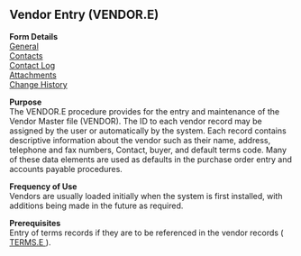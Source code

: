##  Vendor Entry (VENDOR.E)

<PageHeader />

**Form Details**  
[ General ](VENDOR-E-1/README.md)   
[ Contacts ](VENDOR-E-2/README.md)   
[ Contact Log ](VENDOR-E-3/README.md)   
[ Attachments ](VENDOR-E-4/README.md)   
[ Change History ](VENDOR-E-5/README.md)   

**Purpose**  
The VENDOR.E procedure provides for the entry and maintenance of the Vendor
Master file (VENDOR). The ID to each vendor record may be assigned by the user
or automatically by the system. Each record contains descriptive information
about the vendor such as their name, address, telephone and fax numbers,
Contact, buyer, and default terms code. Many of these data elements are used
as defaults in the purchase order entry and accounts payable procedures.

**Frequency of Use**  
Vendors are usually loaded initially when the system is first installed, with
additions being made in the future as required.

**Prerequisites**  
Entry of terms records if they are to be referenced in the vendor records ( [ TERMS.E ](../../../../rover/AP-OVERVIEW/AP-ENTRY/TERMS-E/README.md) ). 

<badge text= "Version 8.10.57" vertical="middle" />

<PageFooter />